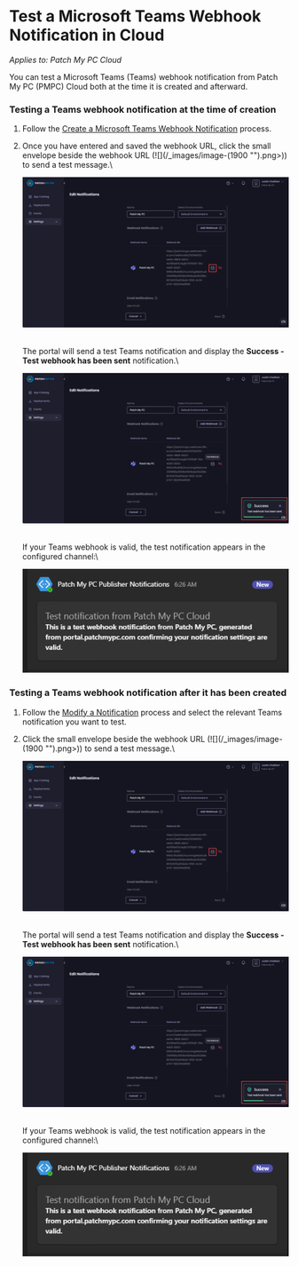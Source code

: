 # Test a Microsoft Teams Webhook Notification in Cloud

_Applies to: Patch My PC Cloud_

You can test a Microsoft Teams (Teams) webhook notification from Patch My PC (PMPC) Cloud both at the time it is created and afterward.

### Testing a Teams webhook notification at the time of creation

1. Follow the [Create a Microsoft Teams Webhook Notification](../create-a-microsoft-teams-webhook-notification-in-cloud.md) process.
2.  Once you have entered and saved the webhook URL, click the small envelope beside the webhook URL (![](/_images/image-(1900 "").png>)) to send a test message.\


    ![Clicking the small envelope beside the Webhook URL to send a test message.](/_images/image-(1913).png "Clicking the small envelope beside the Webhook URL to send a test message.")

    \
    The portal will send a test Teams notification and display the **Success - Test webhook has been sent** notification.\


    ![&#x22;Success - Test webhook has been sent&#x22; notification](/_images/image-(1914).png "&#x22;Success - Test webhook has been sent&#x22; notification")

    \
    If your Teams webhook is valid, the test notification appears in the configured channel:\


    ![Test notification](/_images/image-(1915).png "Test notification")

### Testing a Teams webhook notification after it has been created

1. Follow the [Modify a Notification](../modify-a-cloud-notification.md) process and select the relevant Teams notification you want to test.
2.  Click the small envelope beside the webhook URL (![](/_images/image-(1900 "").png>)) to send a test message.\


    ![Clicking the small envelope beside the Webhook URL to send a test message.](/_images/image-(1913).png "Clicking the small envelope beside the Webhook URL to send a test message.")

    \
    The portal will send a test Teams notification and display the **Success - Test webhook has been sent** notification.\


    ![&#x22;Success - Test webhook has been sent&#x22; notification](/_images/image-(1914).png "&#x22;Success - Test webhook has been sent&#x22; notification")

    \
    If your Teams webhook is valid, the test notification appears in the configured channel:\


    ![Test notification](/_images/image-(1915).png "Test notification")
